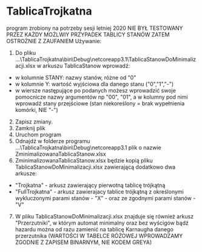 # TablicaTrojkatna
program zrobiony na potrzeby sesji letniej 2020
NIE BYŁ TESTOWANY PRZEZ KAŻDY MOŻLWIY PRZYPADEK TABLICY STANÓW ZATEM OSTROŻNIE Z ZAUFANIEM
Używanie:
1. Do pliku ...\TablicaTrojkatna\bin\Debug\netcoreapp3.1\TablicaStanowDoMinimalizacji.xlsx w arkuszu TablicaStanow wprowadź:
- w kolumnie STANY:  nazwy stanów, różne od "0"
- w kolumnie Y: wartość wyjściowa dla danego stanu ("0","1","-")
- w wiersze następujące po podanych możesz wprowadzić swoje pomocnicze nazwy argumentów np "00", "01", a w kolumny pod nimi wprowadź stany przejściowe (stan niekoreślony = brak wypełnienia komórki, NIE "-")
2. Zapisz zmiany.
3. Zamknij plik
4. Uruchom program
5. Odnajdź w folderze programu ...\TablicaTrojkatna\bin\Debug\netcoreapp3.1 plik o nazwie ZminimalizowanaTablicaStanow.xlsx
6. ZminimalizowanaTablicaStanow.xlsx będzie kopią pliku TablicaStanowDoMinimalizacji.xlsx zawierającą dodatkowo dwa arkusze:
- "Trojkatna" - arkusz zawierający pierwotną tablicę trójkątną
- "FullTrojkatna" - arkusz zawierajacy tablice trójkątną z określonymi wykluczonymi parami stanów - "X" - oraz ze zgodnymi parami stanów - "V"
7. W pliku TablicaStanowDoMinimalizacji.xlsx znajduje się również arkusz "Przerzutniki", w którym automat minimalny oraz bez wyścigów bądź hazardu można od razu zamienić na tablicę Karnaugha danego przerzutnika (WARTOŚCI W TABELCE RÓŻOWEJ WPROWADZAMY ZGODNIE Z ZAPISEM BINARNYM, NIE KODEM GREYA)
